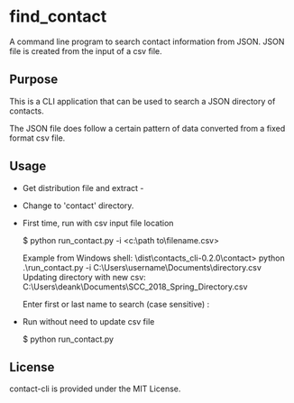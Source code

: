 # find_contact

A command line program to search contact information from JSON.  JSON file is created from the input of a csv file.

## Purpose

This is a CLI application that can be used to search a JSON directory of contacts.

The JSON file does follow a certain pattern of data converted from a fixed format csv file.

## Usage

* Get distribution file and extract - 

* Change to 'contact' directory.

* First time, run with csv input file location

    $ python run_contact.py -i <c:\path to\filename.csv>
    
    Example from Windows shell: 
    \dist\contacts_cli-0.2.0\contact> python .\run_contact.py -i C:\Users\username\Documents\directory.csv
    Updating directory with new csv: C:\Users\deank\Documents\SCC_2018_Spring_Directory.csv

    Enter first or last name to search (case sensitive) :

* Run without need to update csv file

    $ python run_contact.py

## License

contact-cli is provided under the MIT License.
